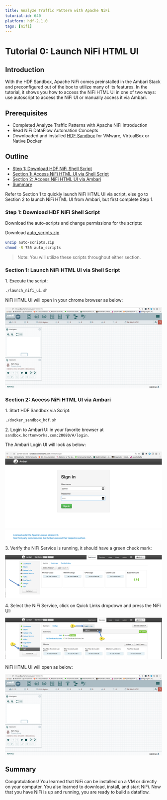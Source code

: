 ```yaml
---
title: Analyze Traffic Pattern with Apache NiFi
tutorial-id: 640
platform: hdf-2.1.0
tags: [nifi]
---
```


# Tutorial 0: Launch NiFi HTML UI

## Introduction

With the HDF Sandbox, Apache NiFi comes preinstalled in the Ambari Stack and preconfigured out of the box to utilize many of its features. In the tutorial, it shows you how to access the NiFi HTML UI in one of two ways: use autoscript to access the NiFi UI or manually access it via Ambari.

## Prerequisites
-   Completed Analyze Traffic Patterns with Apache NiFi Introduction
-   Read NiFi DataFlow Automation Concepts
-   Downloaded and installed [HDF Sandbox](https://hortonworks.com/products/sandbox/) for VMware, VirtualBox or Native Docker

## Outline
-   [Step 1: Download HDF NiFi Shell Script](#download-hdf-nifi-shell-script)
-   [Section 1: Access NiFi HTML UI via Shell Script](#access-nifi-html-ui-via-shell-script)
-   [Section 2: Access NiFi HTML UI via Ambari](#access-nifi-html-ui-via-ambari)
-   [Summary](#summary)

Refer to Section 1 to quickly launch NiFi HTML UI via script,
else go to Section 2 to launch NiFi HTML UI from Ambari,
but first complete Step 1.

### Step 1: Download HDF NiFi Shell Script

Download the auto-scripts and change permissions for the scripts:

Download [auto_scripts.zip](assets/auto_scripts.zip)

~~~bash
unzip auto-scripts.zip
chmod -R 755 auto_scripts
~~~

> Note: You will utilize these scripts throughout either section.

### Section 1: Launch NiFi HTML UI via Shell Script

1\. Execute the script:

~~~bash
./launch_nifi_ui.sh
~~~

NiFi HTML UI will open in your chrome browser as below:

![open_nifi_html_interface.png](assets/tutorial-0-launch-nifi-html-ui/open_nifi_html_interface.png)

### Section 2: Access NiFi HTML UI via Ambari

1\. Start HDF Sandbox via Script:

~~~bash
./docker_sandbox_hdf.sh
~~~

2\. Login to Ambari UI in your favorite browser at `sandbox.hortonworks.com:28080/#/login`.

The Ambari Login UI will look as below:

![login_ambari_ui.png](assets/tutorial-0-launch-nifi-html-ui/login_ambari_ui.png)

3\. Verify the NiFi Service is running, it should have a green check mark:

![verify_nifi_running.png](assets/tutorial-0-launch-nifi-html-ui/verify_nifi_running.png)

4\. Select the NiFi Service, click on Quick Links dropdown and press the NiFi UI:

![open-nifi-ui-via-ambari.png](assets/tutorial-0-launch-nifi-html-ui/open-nifi-ui-via-ambari.png)

NiFi HTML UI will open as below:

![open_nifi_html_interface.png](assets/tutorial-0-launch-nifi-html-ui/open_nifi_html_interface.png)

## Summary

Congratulations! You learned that NiFi can be installed on a VM or directly on your computer. You also learned to download, install, and start NiFi. Now that you have NiFi is up and running, you are ready to build a dataflow.
